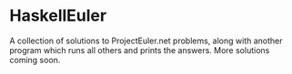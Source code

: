 # HaskellEuler
A collection of solutions to ProjectEuler.net problems, along with another program which runs all others and prints the answers. More solutions coming soon.
